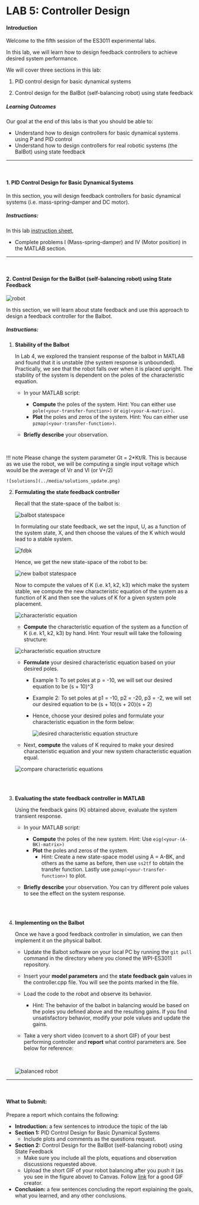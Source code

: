 # LAB 5: Controller Design

#### Introduction

Welcome to the fifth session of the ES3011 experimental labs. 

In this lab, we will learn how to design feedback controllers to achieve desired system performance.

We will cover three sections in this lab:

1. PID control design for basic dynamical systems

2. Control design for the BalBot (self-balancing robot) using state feedback

##### Learning Outcomes
Our goal at the end of this labs is that you should be able to:

* Understand how to design controllers for basic dynamical systems using P and PID control
* Understand how to design controllers for real robotic systems (the BalBot) using state feedback



*** 
<br>

#### 1. PID Control Design for Basic Dynamical Systems

In this section, you will design feedback controllers for basic dynamical systems (i.e. mass-spring-damper and DC motor).

##### Instructions:
In this lab [instruction sheet](../documents/Lab5.pdf),

* Complete problems I (Mass-spring-damper) and IV (Motor position) in the MATLAB section.

*** 
<br>

#### 2. Control Design for the BalBot (self-balancing robot) using State Feedback

![robot](../media/robot.png)

In this section, we will learn about state feedback and use this approach to design a feedback controller for the Balbot.

##### Instructions:

1. **Stability of the Balbot**
     
     In Lab 4, we explored the transient response of the balbot in MATLAB and found that it is unstable (the system response is unbounded). Practically, we see that the robot falls over when it is placed upright. The stability of the system is dependent on the poles of the characteristic equation.

    - In your MATLAB script:
        - **Compute** the poles of the system. Hint: You can either use `pole(<your-transfer-function>)` or `eig(<your-A-matrix>)`.
        - **Plot** the poles and zeros of the system. Hint: You can either use `pzmap(<your-transfer-function>)`.

    - **Briefly describe** your observation. 

    <br>

!!! note
    Please change the system parameter Gt = 2*Kt/R. This is because as we use the robot, we will be computing a single input voltage which would be the average of Vr and Vl (or V+/2)
    <br>

    ![solutions](../media/solutions_update.png)


2. **Formulating the state feedback controller**

    Recall that the state-space of the balbot is:

    ![balbot statespace](../media/balbot_ss.png)

    In formulating our state feedback, we set the input, U, as a function of the system state, X, and then choose the values of the K which would lead to a stable system.

    ![fdbk](../media/state_fdbk.png)

    Hence, we get the new state-space of the robot to be:

    ![new balbot statespace](../media/new_balbot_ss.png)

    Now to compute the values of K (i.e. k1, k2, k3) which make the system stable, we compute the new characteristic equation of the system as a function of K and then see the values of K for a given system pole placement.

    ![characteristic equation](../media/xteristic_equ.png)
    
    - **Compute** the characteristic equation of the system as a function of K (i.e. k1, k2, k3) by hand. Hint: Your result will take the following structure:

    ![characteristic equation structure](../media/xteristic_equ_structure.png)

    - **Formulate** your desired characteristic equation based on your desired poles. 
        - Example 1: To set poles at p = -10, we will set our desired equation to be (s + 10)^3
        - Example 2: To set poles at p1 = -10, p2 = -20, p3 = -2, we will set our desired equation to be (s + 10)(s + 20)(s + 2)
        - Hence, choose your desired poles and formulate your characteristic equation in the form below:

            ![desired characteristic equation structure](../media/desired_xteristic_equ.png)

    - Next, **compute** the values of K required to make your desired characteristic equation and your new system characteristic equation equal.

    ![compare characteristic equations](../media/comparison.png)

    <br>
    <br>




3. **Evaluating the state feedback controller in MATLAB**

    Using the feedback gains (K) obtained above, evaluate the system transient response.

    - In your MATLAB script:
        - **Compute** the poles of the new system. Hint: Use `eig(<your-(A-BK)-matrix>)`
        - **Plot** the poles and zeros of the system. 
            - Hint: Create a new state-space model using A = A-BK, and others as the same as before, then use `ss2tf` to obtain the transfer function. Lastly use `pzmap(<your-transfer-function>)` to plot.

    - **Briefly describe** your observation. You can try different pole values to see the effect on the system response.

    <br>
    <br>


4. **Implementing on the Balbot**

    Once we have a good feedback controller in simulation, we can then implement it on the physical balbot.

    - Update the Balbot software on your local PC by running the `git pull` command in the directory where you cloned the WPI-ES3011 repository.

    - Insert your **model parameters** and the **state feedback gain** values in the controller.cpp file. You will see the points marked in the file.

    - Load the code to the robot and observe its behavior. 
        - Hint: The behavior of the balbot in balancing would be based on the poles you defined above and the resulting gains. If you find unsatisfactory behavior, modify your pole values and update the gains.

    - Take a very short video (convert to a short GIF) of your best performing controller and **report** what control parameters are. See below for reference:
    
    <br>

        
    ![balanced robot](../media/robot.gif)


***
<br>

#### What to Submit:
Prepare a report which contains the following:

* **Introduction:** a few sentences to introduce the topic of the lab
* **Section 1:** PID Control Design for Basic Dynamical Systems
    * Include plots and comments as the questions request.
* **Section 2:** Control Design for the BalBot (self-balancing robot) using State Feedback
    * Make sure you include all the plots, equations and observation discussions requested above.
    * Upload the short GIF of your robot balancing after you push it (as you see in the figure above) to Canvas. Follow [link](https://ezgif.com/video-to-gif) for a good GIF creator.
* **Conclusion:** a few sentences concluding the report explaining the goals, what you learned, and any other conclusions.